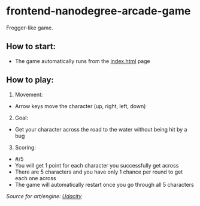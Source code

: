 frontend-nanodegree-arcade-game
===============================
Frogger-like game. 

## How to start:
* The game automatically runs from the [index.html](https://kaaikman.github.io/frontend-nanodegree-arcade-game/) page

## How to play:
1. Movement:
  * Arrow keys move the character (up, right, left, down)
2. Goal:
  * Get your character across the road to the water without being hit by a bug
3. Scoring:
  * #/5
  * You will get 1 point for each character you successfully get across
  * There are 5 characters and you have only 1 chance per round to get each one across
  * The game will automatically restart once you go through all 5 characters

_Source for art/engine: [Udacity](https://github.com/udacity/frontend-nanodegree-arcade-game)_
